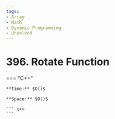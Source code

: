 ```yaml
---
tags:
- Array
- Math
- Dynamic Programming
- Unsolved
---
```



# 396. Rotate Function

=== "C++"

    **Time:** $O()$

    **Space:** $O()$

    ``` c++
    ```